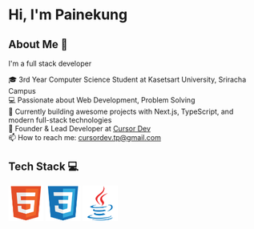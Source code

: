 # Hi, I'm Painekung

## About Me 🚀
I'm a full stack developer 

🎓 3rd Year Computer Science Student at Kasetsart University, Sriracha Campus  
💻 Passionate about Web Development, Problem Solving  
🚀 Currently building awesome projects with Next.js, TypeScript, and modern full-stack technologies  
🏢 Founder & Lead Developer at [Cursor Dev](https://www.instagram.com/cursor_dev?utm_source=ig_web_button_share_sheet&igsh=ZDNlZDc0MzIxNw==)  
📫 How to reach me: cursordev.tp@gmail.com

## Tech Stack 💻 

<img width="70" height="70" src="./icons/HTML5.svg" alt=""> <img width="70" height="70" src="./icons/CSS3.svg" alt=""> <img width="70" height="70" src="./icons/Java.svg" alt="">
